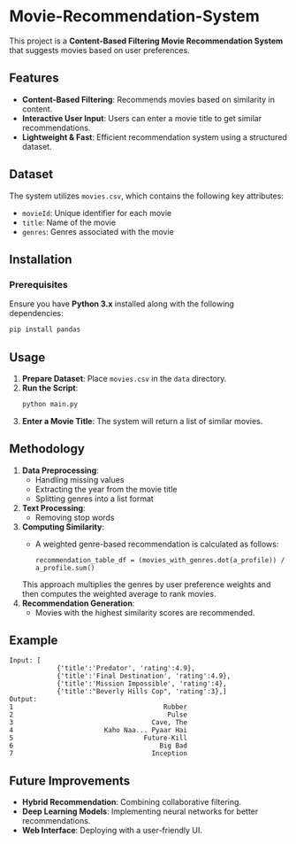 ﻿# Movie-Recommendation-System

This project is a **Content-Based Filtering Movie Recommendation System** that suggests movies based on user preferences.

## Features
- **Content-Based Filtering**: Recommends movies based on similarity in content.
- **Interactive User Input**: Users can enter a movie title to get similar recommendations.
- **Lightweight & Fast**: Efficient recommendation system using a structured dataset.

## Dataset
The system utilizes `movies.csv`, which contains the following key attributes:
- `movieId`: Unique identifier for each movie
- `title`: Name of the movie
- `genres`: Genres associated with the movie

## Installation
### Prerequisites
Ensure you have **Python 3.x** installed along with the following dependencies:
```sh
pip install pandas
```

## Usage
1. **Prepare Dataset**: Place `movies.csv` in the `data` directory.
2. **Run the Script**:
   ```sh
   python main.py
   ```
3. **Enter a Movie Title**: The system will return a list of similar movies.

## Methodology
1. **Data Preprocessing**:
   - Handling missing values
   - Extracting the year from the movie title
   - Splitting genres into a list format
2. **Text Processing**:
   - Removing stop words
3. **Computing Similarity**:
   - A weighted genre-based recommendation is calculated as follows:
   
         recommendation_table_df = (movies_with_genres.dot(a_profile)) / a_profile.sum()
   This approach multiplies the genres by user preference weights and then computes the weighted average to rank movies.
4. **Recommendation Generation**:
   - Movies with the highest similarity scores are recommended.

## Example
```
Input: [
            {'title':'Predator', 'rating':4.9},
            {'title':'Final Destination', 'rating':4.9},
            {'title':'Mission Impossible', 'rating':4},
            {'title':"Beverly Hills Cop", 'rating':3},]
Output:
1                                      Rubber
2                                       Pulse
3                                   Cave, The
4                       Kaho Naa... Pyaar Hai
5                                 Future-Kill
6                                     Big Bad
7                                   Inception
```
## Future Improvements
- **Hybrid Recommendation**: Combining collaborative filtering.
- **Deep Learning Models**: Implementing neural networks for better recommendations.
- **Web Interface**: Deploying with a user-friendly UI.


